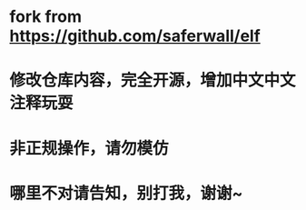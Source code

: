 # fork from https://github.com/saferwall/elf
# 修改仓库内容，完全开源，增加中文中文注释玩耍
# 非正规操作，请勿模仿
# 哪里不对请告知，别打我，谢谢~
